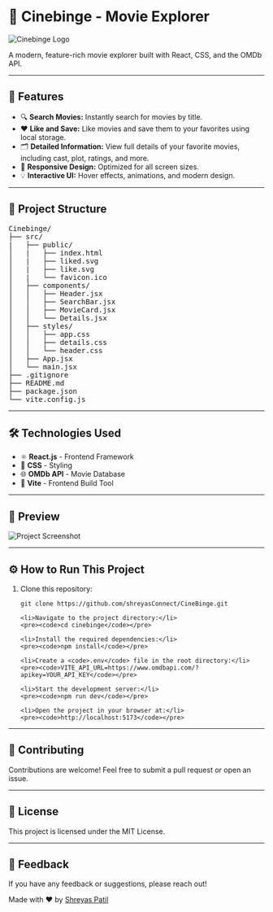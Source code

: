 <h1 text-align="center">🎥 Cinebinge - Movie Explorer</h1>

<p text-align="center">
    <img src="https://via.placeholder.com/600x250.png?text=Cinebinge+Logo" alt="Cinebinge Logo">
</p>

<p text-align="center">
    A modern, feature-rich movie explorer built with React, CSS, and the OMDb API.
</p>

---

<h2>🚀 Features</h2>

<ul>
    <li>🔍 <strong>Search Movies:</strong> Instantly search for movies by title.</li>
    <li>❤️ <strong>Like and Save:</strong> Like movies and save them to your favorites using local storage.</li>
    <li>🗂️ <strong>Detailed Information:</strong> View full details of your favorite movies, including cast, plot, ratings, and more.</li>
    <li>🎥 <strong>Responsive Design:</strong> Optimized for all screen sizes.</li>
    <li>💡 <strong>Interactive UI:</strong> Hover effects, animations, and modern design.</li>
</ul>

---

<h2>📂 Project Structure</h2>

<pre>
Cinebinge/
├── src/
|   ├── public/
│   |   ├── index.html
│   |   ├── liked.svg
│   |   ├── like.svg
│   |   └── favicon.ico
│   ├── components/
│   │   ├── Header.jsx
│   │   ├── SearchBar.jsx
│   │   ├── MovieCard.jsx
│   │   └── Details.jsx
│   ├── styles/
│   │   ├── app.css
│   │   ├── details.css
│   │   └── header.css
│   ├── App.jsx
│   └── main.jsx
├── .gitignore
├── README.md
├── package.json
└── vite.config.js
</pre>

---

<h2>🛠️ Technologies Used</h2>

<ul>
    <li>⚛️ <strong>React.js</strong> - Frontend Framework</li>
    <li>🎨 <strong>CSS</strong> - Styling</li>
    <li>🌐 <strong>OMDb API</strong> - Movie Database</li>
    <li>🚀 <strong>Vite</strong> - Frontend Build Tool</li>
</ul>

---

<h2>📸 Preview</h2>

<p text-align="center">
    <img src="https://via.placeholder.com/800x400.png?text=Screenshot+Coming+Soon" alt="Project Screenshot">
</p>

---

<h2>⚙️ How to Run This Project</h2>

<ol>
    <li>Clone this repository:</li>
    <pre><code>git clone https://github.com/shreyasConnect/CineBinge.git</code></pre>

    <li>Navigate to the project directory:</li>
    <pre><code>cd cinebinge</code></pre>

    <li>Install the required dependencies:</li>
    <pre><code>npm install</code></pre>

    <li>Create a <code>.env</code> file in the root directory:</li>
    <pre><code>VITE_API_URL=https://www.omdbapi.com/?apikey=YOUR_API_KEY</code></pre>

    <li>Start the development server:</li>
    <pre><code>npm run dev</code></pre>

    <li>Open the project in your browser at:</li>
    <pre><code>http://localhost:5173</code></pre>
</ol>

---

<h2>🤝 Contributing</h2>

<p>Contributions are welcome! Feel free to submit a pull request or open an issue.</p>

---

<h2>📝 License</h2>

<p>This project is licensed under the MIT License.</p>

---

<h2>💬 Feedback</h2>

<p>If you have any feedback or suggestions, please reach out!</p>

<p text-align="center">Made with ❤️ by <a href="https://github.com/shreyasConnect">Shreyas Patil</a></p>
